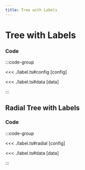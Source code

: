 ```yaml
---
title: Tree with Labels
---
```


# Tree with Labels

<script setup>
import {config, radial} from './label';
</script>

<TreeChart
  :options="config.options"
  :data="config.data"
/>

### Code

:::code-group

<<< ./label.ts#config [config]

<<< ./label.ts#data [data]

:::

## Radial Tree with Labels

<TreeChart
  :options="radial.options"
  :data="radial.data"
/>

### Code

:::code-group

<<< ./label.ts#radial [config]

<<< ./label.ts#data [data]

:::
